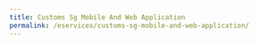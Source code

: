 ```yaml
---
title: Customs Sg Mobile And Web Application
permalink: /eservices/customs-sg-mobile-and-web-application/
---
```

